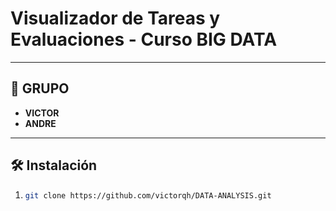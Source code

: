 # Visualizador de Tareas y Evaluaciones - Curso BIG DATA


---

## 🚀 GRUPO

- **VICTOR**
- **ANDRE**

---

## 🛠️ Instalación

1. 
   ```bash
   git clone https://github.com/victorqh/DATA-ANALYSIS.git
